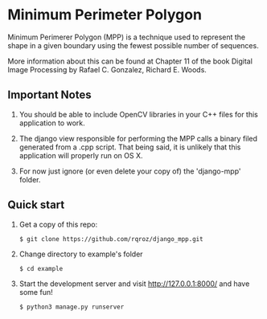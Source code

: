 # Minimum Perimeter Polygon

Minimum Perimerer Polygon (MPP) is a technique used to represent the shape in a given boundary using the fewest possible number of sequences.

More information about this can be found at Chapter 11 of the book Digital Image Processing by Rafael C. Gonzalez, Richard E. Woods.

Important Notes
-----------
1. You should be able to include OpenCV libraries in your C++ files for this application to work.

2. The django view responsible for performing the MPP calls a binary filed generated from a .cpp script. That being said, it is unlikely that this application will properly run on OS X.

3. For now just ignore (or even delete your copy of) the 'django-mpp' folder.


Quick start
-----------
1. Get a copy of this repo:

    ```
    $ git clone https://github.com/rqroz/django_mpp.git
    ```

2. Change directory to example's folder

    ```
    $ cd example
    ```

2. Start the development server and visit http://127.0.0.1:8000/
   and have some fun!

   ```
   $ python3 manage.py runserver
   ```
